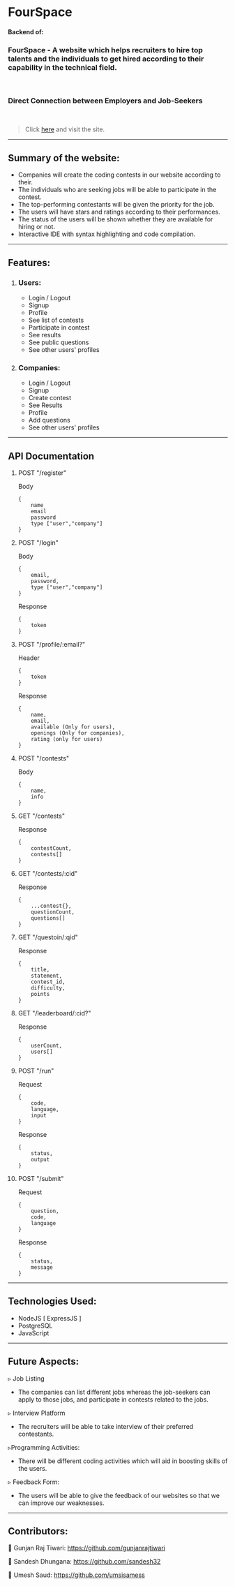# FourSpace

#### Backend of:

### FourSpace - A website which helps recruiters to hire top talents and the individuals to get hired according to their capability in the technical field.

<br>

### Direct Connection between Employers and Job-Seekers

<br>

> Click [here](https://fourspace.netlify.app) and visit the site.

---

## Summary of the website:

-   Companies will create the coding contests in our website according to their.
-   The individuals who are seeking jobs will be able to participate in the contest.
-   The top-performing contestants will be given the priority for the job.
-   The users will have stars and ratings according to their performances.
-   The status of the users will be shown whether they are available for hiring or not.
-    Interactive IDE with syntax highlighting and code compilation.

---

## Features:

1.  ### Users:

    -   Login / Logout
    -   Signup
    -   Profile
    -   See list of contests
    -   Participate in contest
    -   See results
    -   See public questions
    -   See other users' profiles

2.  ### Companies:
    -   Login / Logout
    -   Signup
    -   Create contest
    -   See Results
    -   Profile
    -   Add questions
    -   See other users' profiles

---

## API Documentation

1. POST "/register"

    Body

    ```
    {
        name
        email
        password
        type ["user","company"]
    }
    ```

2. POST "/login"

    Body

    ```
    {
        email,
        password,
        type ["user","company"]
    }
    ```

    Response

    ```
    {
        token
    }
    ```

3. POST "/profile/:email?"

    Header

    ```
    {
        token
    }
    ```

    Response

    ```
    {
        name,
        email,
        available (Only for users),
        openings (Only for companies),
        rating (only for users)
    }
    ```

4. POST "/contests"

    Body

    ```
    {
        name,
        info
    }
    ```

5. GET "/contests"

    Response

    ```
    {
        contestCount,
        contests[]
    }
    ```

6. GET "/contests/:cid"

    Response

    ```
    {
        ...contest{},
        questionCount,
        questions[]
    }
    ```

7. GET "/questoin/:qid"

    Response

    ```
    {
        title,
        statement,
        contest_id,
        difficulty,
        points
    }
    ```

8. GET "/leaderboard/:cid?"

    Response

    ```
    {
        userCount,
        users[]
    }
    ```

9. POST "/run"

    Request

    ```
    {
        code,
        language,
        input
    }
    ```

    Response

    ```
    {
        status,
        output
    }
    ```

10. POST "/submit"

    Request

    ```
    {
        question,
        code,
        language
    }
    ```

    Response

    ```
    {
        status,
        message
    }
    ```

---

## Technologies Used:

-   NodeJS [ ExpressJS ]
-   PostgreSQL
-   JavaScript

---

## Future Aspects:

▹ Job Listing

-   The companies can list different jobs whereas the job-seekers can apply to those jobs, and participate in contests related to the jobs.

▹ Interview Platform

-   The recruiters will be able to take interview of their preferred contestants.

▹Programming Activities:

-   There will be different coding activities which will aid in boosting skills of the users.

▹ Feedback Form:

-   The users will be able to give the feedback of our websites so that we can improve our weaknesses.

---

## Contributors:

👦 Gunjan Raj Tiwari: https://github.com/gunjanrajtiwari

👦 Sandesh Dhungana: https://github.com/sandesh32

👦 Umesh Saud: https://github.com/umsisamess
